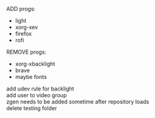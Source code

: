 ADD progs:
- light 
- xorg-xev
- firefox
- rofi

REMOVE progs:  
- xorg-xbacklight
- brave
- maybe fonts

add udev rule for backlight  
add user to video group  
zgen needs to be added sometime after repository loads  
delete testing folder
